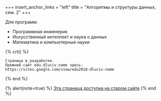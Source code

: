 +++
insert_anchor_links = "left"
title = "Алгоритмы и структуры данных, сем. 2"
+++

Для программ:
- Программная инженерия
- Искусственный интеллект и наука о данных
- Математика и компьютерные науки

{% crt() %}
```
Страница в разработке.
Прежний сайт edu.dluciv.name здесь:
https://sites.google.com/view/edu2018-dluciv-name
```
{% end %}

{% alert(note=true) %}
[Эта страница доступна на старом сайте](https://sites.google.com/view/edu2018-dluciv-name/Home/algorithms)
{% end %}
